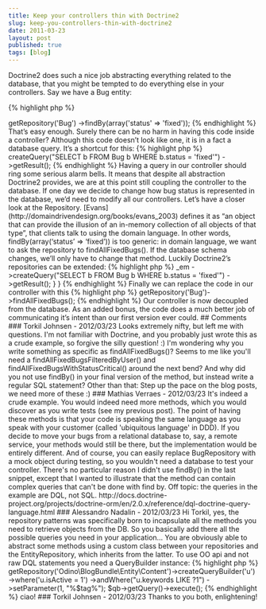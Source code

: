 ```yaml
---
title: Keep your controllers thin with Doctrine2
slug: keep-you-controllers-thin-with-doctrine2
date: 2011-03-23
layout: post
published: true
tags: [blog]
---
```


Doctrine2 does such a nice job abstracting everything related to the database, that you might be tempted to do everything else in your controllers. Say we have a Bug entity:

{% highlight php %}
<?php
/** @Entity */
class Bug
{
    /** @Column(type="integer") */
    private $id;
    /** @Column(length=50) */
    private $status;
    //...
}
{% endhighlight %}

To get a list of fixed bugs, we get the Bug repository from the EntityManager and ask for a list of Bugs where status equals ‘fixed’.

{% highlight php %}
<?php
<?php
// $em instanceof Doctrine\ORM\EntityManager
$fixedbugs = $em->getRepository('Bug')
    ->findBy(array('status' => 'fixed'));
{% endhighlight %}

That’s easy enough. Surely there can be no harm in having this code inside a controller? Although this code doesn’t look like one, it is in a fact a database query. It’s a shortcut for this:

{% highlight php %}
<?php
$fixedbugs = $em
    ->createQuery("SELECT b FROM Bug b WHERE b.status = 'fixed'")
    ->getResult();
{% endhighlight %}

Having a query in our controller should ring some serious alarm bells. It means that despite all abstraction Doctrine2 provides, we are at this point still coupling the controller to the database. If one day we decide to change how bug status is represented in the database, we’d need to modify all our controllers.

Let’s have a closer look at the Repository. [Evans](http://domaindrivendesign.org/books/evans_2003) defines it as “an object that can provide the illusion of an in-memory collection of all objects of that type”, that clients talk to using the domain language. In other words, findBy(array(‘status’ => ‘fixed’)) is too generic: in domain language, we want to ask the repository to findAllFixedBugs(). If the database schema changes, we’ll only have to change that method.  Luckily Doctrine2’s repositories can be extended:

{% highlight php %}
<?php
/**
 * @Entity(repositoryClass="BugRepository")
 */
class Bug
{ /* ... */ }

class BugRepository extends EntityRepository
{
    public function findAllFixedBugs()
    {
        return $this->_em
            ->createQuery("SELECT b FROM Bug b WHERE b.status = 'fixed'")
            ->getResult();
    }
}
{% endhighlight %}

Finally we can replace the code in our controller with this

{% highlight php %}
<?php
$fixedbugs = $em->getRepository('Bug')->findAllFixedBugs();
{% endhighlight %}

Our controller is now decoupled from the database. As an added bonus, the code does a much better job of communicating it’s intent than our first version ever could.


## Comments

### Torkil Johnsen - 2012/03/23
Looks extremely nifty, but left me with questions. I'm not familiar with Doctrine, and you probably just wrote this as a crude example, so forgive the silly question! :)

I'm wondering why you write something as specific as findAllFixedBugs()? Seems to me like you'll need a findAllFixedBugsFilteredByUser() and findAllFixedBugsWithStatusCritical() around the next bend?

And why did you not use findBy() in your final version of the method, but instead write a regular SQL statement?

Other than that: Step up the pace on the blog posts, we need more of these :)

### Mathias Verraes  - 2012/03/23
It's indeed a crude example.

You would indeed need more methods, which you would discover as you write tests (see my previous post). The point of having these methods is that your code is speaking the same language as you speak with your customer (called 'ubiquitous language' in DDD). If you decide to move your bugs from a relational database to, say, a remote service, your methods would still be there, but the implementation would be entirely different. And of course, you can easily replace BugRepository with a mock object during testing, so you wouldn't need a database to test your controller.

There's no particular reason I didn't use findBy() in the last snippet, except that I wanted to illustrate that the method can contain complex queries that can't be done with find by.

Off topic: the queries in the example are DQL, not SQL. http://docs.doctrine-project.org/projects/doctrine-orm/en/2.0.x/reference/dql-doctrine-query-language.html

### Alessandro Nadalin - 2012/03/23
Hi Torkil,

yes, the repository patterns was specifically born to incapsulate all the methods you need to retrieve objects from the DB.
So you basically add there all the possible queries you need in your application...

You are obviously able to abstract some methods using a custom class between your repositories and the EntityRepository, which inherits from the latter.

To use OO api and not raw DQL statements you need a QueryBuilder instance:
{% highlight php %}
<?php
$qb = $em->getRepository('Odino\BlogBundle\Entity\Content')->createQueryBuilder('u')
    ->where('u.isActive = 1')
    ->andWhere("u.keywords LIKE ?1")
    ->setParameter(1, "%$tag%");

$qb->getQuery()->execute();
{% endhighlight %}

ciao!

### Torkil Johnsen - 2012/03/23
Thanks to you both, enlightening!


